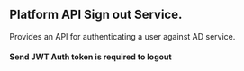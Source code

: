 ## Platform API Sign out Service. 
Provides an API for authenticating a user against AD service. 

#### Send JWT Auth token is required to logout
